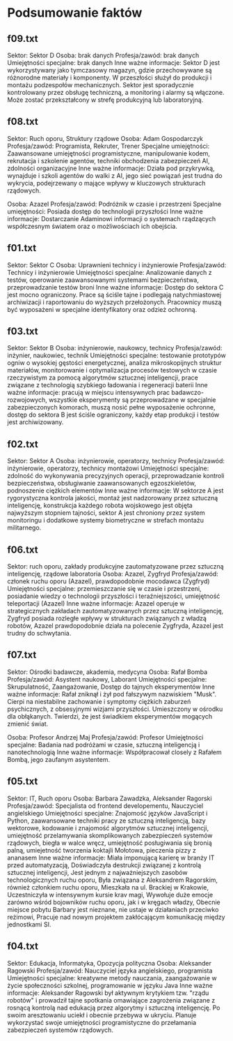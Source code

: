 # Podsumowanie faktów

## f09.txt

Sektor: Sektor D
Osoba: brak danych
Profesja/zawód: brak danych
Umiejętności specjalne: brak danych
Inne ważne informacje: Sektor D jest wykorzystywany jako tymczasowy magazyn, gdzie przechowywane są różnorodne materiały i komponenty. W przeszłości służył do produkcji i montażu podzespołów mechanicznych. Sektor jest sporadycznie kontrolowany przez obsługę techniczną, a monitoring i alarmy są włączone. Może zostać przekształcony w strefę produkcyjną lub laboratoryjną.

## f08.txt

Sektor: Ruch oporu, Struktury rządowe
Osoba: Adam Gospodarczyk
Profesja/zawód: Programista, Rekruter, Trener
Specjalne umiejętności: Zaawansowane umiejętności programistyczne, manipulowanie kodem, rekrutacja i szkolenie agentów, techniki obchodzenia zabezpieczeń AI, zdolności organizacyjne
Inne ważne informacje: Działa pod przykrywką, wynajduje i szkoli agentów do walki z AI, jego sieć powiązań jest trudna do wykrycia, podejrzewany o mające wpływy w kluczowych strukturach rządowych.

Osoba: Azazel
Profesja/zawód: Podróżnik w czasie i przestrzeni
Specjalne umiejętności: Posiada dostęp do technologii przyszłości
Inne ważne informacje: Dostarczanie Adaminowi informacji o systemach rządzących współczesnym światem oraz o możliwościach ich obejścia.

## f01.txt

Sektor: Sektor C
Osoba: Uprawnieni technicy i inżynierowie
Profesja/zawód: Technicy i inżynierowie
Umiejętności specjalne: Analizowanie danych z testów, operowanie zaawansowanymi systemami bezpieczeństwa, przeprowadzanie testów broni
Inne ważne informacje: Dostęp do sektora C jest mocno ograniczony. Prace są ściśle tajne i podlegają natychmiastowej archiwizacji i raportowaniu do wyższych przełożonych. Pracownicy muszą być wyposażeni w specjalne identyfikatory oraz odzież ochronną.

## f03.txt

Sektor: Sektor B
Osoba: inżynierowie, naukowcy, technicy
Profesja/zawód: inżynier, naukowiec, technik
Umiejętności specjalne: testowanie prototypów ogniw o wysokiej gęstości energetycznej, analiza mikroskopijnych struktur materiałów, monitorowanie i optymalizacja procesów testowych w czasie rzeczywistym za pomocą algorytmów sztucznej inteligencji, prace związane z technologią szybkiego ładowania i regeneracji baterii
Inne ważne informacje: pracują w miejscu intensywnych prac badawczo-rozwojowych, wszystkie eksperymenty są przeprowadzane w specjalnie zabezpieczonych komorach, muszą nosić pełne wyposażenie ochronne, dostęp do sektora B jest ściśle ograniczony, każdy etap produkcji i testów jest archiwizowany.

## f02.txt

Sektor: Sektor A
Osoba: inżynierowie, operatorzy, technicy
Profesja/zawód: inżynierowie, operatorzy, technicy montażowi
Umiejętności specjalne: zdolność do wykonywania precyzyjnych operacji, przeprowadzanie kontroli bezpieczeństwa, obsługiwanie zaawansowanych egzoszkieletów, podnoszenie ciężkich elementów
Inne ważne informacje: W sektorze A jest rygorystyczna kontrola jakości, montaż jest nadzorowany przez sztuczną inteligencję, konstrukcja każdego robota wojskowego jest objęta najwyższym stopniem tajności, sektor A jest chroniony przez system monitoringu i dodatkowe systemy biometryczne w strefach montażu militarnego.

## f06.txt

Sektor: ruch oporu, zakłady produkcyjne zautomatyzowane przez sztuczną inteligencję, rządowe laboratoria
Osoba: Azazel, Zygfryd
Profesja/zawód: członek ruchu oporu (Azazel), prawdopodobnie mocodawca (Zygfryd)
Umiejętności specjalne: przemieszczanie się w czasie i przestrzeni, posiadanie wiedzy o technologii przyszłości i teraźniejszości, umiejętność teleportacji (Azazel)
Inne ważne informacje: Azazel operuje w strategicznych zakładach zautomatyzowanych przez sztuczną inteligencję, Zygfryd posiada rozległe wpływy w strukturach związanych z władzą robotów, Azazel prawdopodobnie działa na polecenie Zygfryda, Azazel jest trudny do schwytania.

## f07.txt

Sektor: Ośrodki badawcze, akademia, medycyna
Osoba: Rafał Bomba
Profesja/zawód: Asystent naukowy, Laborant
Umiejętności specjalne: Skrupulatność, Zaangażowanie, Dostęp do tajnych eksperymentów
Inne ważne informacje: Rafał zniknął i żył pod fałszywym nazwiskiem "Musk". Cierpi na niestabilne zachowanie i symptomy ciężkich zaburzeń psychicznych, z obsesyjnymi wizjami przyszłości. Umieszczony w ośrodku dla obłąkanych. Twierdzi, że jest świadkiem eksperymentów mogących zmienić świat.

Osoba: Profesor Andrzej Maj
Profesja/zawód: Profesor
Umiejętności specjalne: Badania nad podróżami w czasie, sztuczną inteligencją i nanotechnologią
Inne ważne informacje: Współpracował closely z Rafałem Bombą, jego zaufanym asystentem.

## f05.txt

Sektor: IT, Ruch oporu
Osoba: Barbara Zawadzka, Aleksander Ragorski
Profesja/zawód: Specjalista od frontend developementu, Nauczyciel angielskiego
Umiejętności specjalne: Znajomość języków JavaScript i Python, zaawansowane techniki pracy ze sztuczną inteligencją, bazy wektorowe, kodowanie i znajomość algorytmów sztucznej inteligencji, umiejętność przelamywania skomplikowanych zabezpieczeń systemów rządowych, biegła w walce wręcz, umiejętność posługiwania się bronią palną, umiejetność tworzenia koktajli Mołotowa, pieczenia pizzy z ananasem
Inne ważne informacje: Miała imponującą karierę w branży IT przed automatyzacją, Doświadczyła destrukcji związanej z kontrolą sztucznej inteligencji, Jest jednym z najważniejszych zasobów technologicznych ruchu oporu, Była związana z Aleksandrem Ragorskim, również członkiem ruchu oporu, Mieszkała na ul. Brackiej w Krakowie, Uczestniczyła w intensywnym kursie krav magi, Wywołuje duże emocje zarówno wśród bojowników ruchu oporu, jak i w kręgach władzy, Obecnie miejsce pobytu Barbary jest nieznane, nie ustaje w działaniach przeciwko reżimowi, Pracuje nad nowym projektem zakłócającym komunikację między jednostkami SI.

## f04.txt

Sektor: Edukacja, Informatyka, Opozycja polityczna
Osoba: Aleksander Ragowski
Profesja/zawód: Nauczyciel języka angielskiego, programista
Umiejętności specjalne: kreatywne metody nauczania, zaangażowanie w życie społeczności szkolnej, programowanie w języku Java
Inne ważne informacje: Aleksander Ragowski był aktywnym krytykiem tzw. "rządu robotów" i prowadził tajne spotkania omawiające zagrożenia związane z rosnącą kontrolą nad edukacją przez algorytmy i sztuczną inteligencję. Po swoim aresztowaniu uciekł i obecnie przebywa w ukryciu. Planuje wykorzystać swoje umiejętności programistyczne do przełamania zabezpieczeń systemów rządowych.
